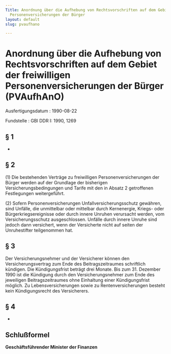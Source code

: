 ```yaml
---
Title: Anordnung über die Aufhebung von Rechtsvorschriften auf dem Gebiet der freiwilligen
  Personenversicherungen der Bürger
layout: default
slug: pvaufhano

---
```


# Anordnung über die Aufhebung von Rechtsvorschriften auf dem Gebiet der freiwilligen Personenversicherungen der Bürger (PVAufhAnO)

Ausfertigungsdatum
:   1990-08-22

Fundstelle
:   GBl DDR I: 1990, 1269



## § 1

-


## § 2

(1) Die bestehenden Verträge zu freiwilligen Personenversicherungen
der Bürger werden auf der Grundlage der bisherigen
Versicherungsbedingungen und Tarife mit den in Absatz 2 getroffenen
Festlegungen weitergeführt.

(2) Sofern Personenversicherungen Unfallversicherungsschutz gewähren,
sind Unfälle, die unmittelbar oder mittelbar durch Kernenergie,
Kriegs- oder Bürgerkriegsereignisse oder durch innere Unruhen
verursacht werden, vom Versicherungsschutz ausgeschlossen. Unfälle
durch innere Unruhe sind jedoch dann versichert, wenn der Versicherte
nicht auf seiten der Unruhestifter teilgenommen hat.


## § 3

Der Versicherungsnehmer und der Versicherer können den
Versicherungsvertrag zum Ende des Beitragszeitraumes schriftlich
kündigen. Die Kündigungsfrist beträgt drei Monate. Bis zum 31.
Dezember 1990 ist die Kündigung durch den Versicherungsnehmer zum Ende
des jeweiligen Beitragszeitraumes ohne Einhaltung einer
Kündigungsfrist möglich. Zu Lebensversicherungen sowie zu
Rentenversicherungen besteht kein Kündigungsrecht des Versicherers.


## § 4

-


## Schlußformel

**Geschäftsführender Minister der Finanzen**

